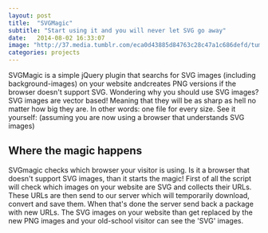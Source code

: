 ```yaml
---
layout: post
title:  "SVGMagic"
subtitle: "Start using it and you will never let SVG go away"
date:   2014-08-02 16:33:07
image: "http://37.media.tumblr.com/eca0d43885d84763c28c47a1c686defd/tumblr_mvyxfkaRb41st5lhmo1_1280.jpg"
categories: projects
---
```


SVGMagic is a simple jQuery plugin that searchs for SVG images (including background-images) on your website andcreates PNG versions if the browser doesn't support SVG.
Wondering why you should use SVG images? SVG images are vector based! Meaning that they will be as sharp as hell no matter how big they are. In other words: one file for every size. See it yourself: (assuming you are now using a browser that understands SVG images)

## Where the magic happens
SVGmagic checks which browser your visitor is using. Is it a browser that doesn't support SVG images, than it starts the magic! First of all the script will check which images on your website are SVG and collects their URLs. These URLs are then send to our server which will temporarily download, convert and save them. When that's done the server send back a package with new URLs. The SVG images on your website than get replaced by the new PNG images and your old-school visitor can see the 'SVG' images.

[SVGMagic]: https://github.com/dirkgroenen/svgmagic
